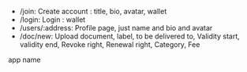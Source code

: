 - /join: Create account : title, bio, avatar, wallet 
- /login: Login : wallet 
- /users/:address: Profile page, just name and bio and avatar
- /doc/new:  Upload document,  label, to be delivered to, Validity start, validity end, Revoke right, Renewal right, Category, Fee







app name